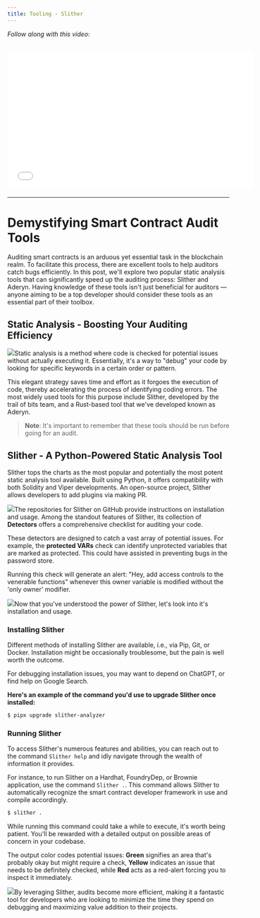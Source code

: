 ```yaml
---
title: Tooling - Slither
---
```


_Follow along with this video:_

## <iframe width="560" height="315" src="VIDEO_LINK" title="vimeo" frameborder="0" allow="accelerometer; autoplay; clipboard-write; encrypted-media; gyroscope; picture-in-picture; web-share" allowfullscreen></iframe>

---

# Demystifying Smart Contract Audit Tools

Auditing smart contracts is an arduous yet essential task in the blockchain realm. To facilitate this process, there are excellent tools to help auditors catch bugs efficiently. In this post, we'll explore two popular static analysis tools that can significantly speed up the auditing process: Slither and Aderyn. Having knowledge of these tools isn't just beneficial for auditors — anyone aiming to be a top developer should consider these tools as an essential part of their toolbox.

## Static Analysis - Boosting Your Auditing Efficiency

![](https://cdn.videotap.com/PcwCRznO4FQcKvoOOcOy-32.16.png)Static analysis is a method where code is checked for potential issues without actually executing it. Essentially, it's a way to "debug" your code by looking for specific keywords in a certain order or pattern.

This elegant strategy saves time and effort as it forgoes the execution of code, thereby accelerating the process of identifying coding errors. The most widely used tools for this purpose include Slither, developed by the trail of bits team, and a Rust-based tool that we've developed known as Aderyn.

> **Note**: It's important to remember that these tools should be run before going for an audit.

## Slither - A Python-Powered Static Analysis Tool

Slither tops the charts as the most popular and potentially the most potent static analysis tool available. Built using Python, it offers compatibility with both Solidity and Viper developments. An open-source project, Slither allows developers to add plugins via making PR.

![](https://cdn.videotap.com/NXCBcJHzsWxWjBZYMfp5-117.91.png)The repositories for Slither on GitHub provide instructions on installation and usage. Among the standout features of Slither, its collection of **Detectors** offers a comprehensive checklist for auditing your code.

These detectors are designed to catch a vast array of potential issues. For example, the **protected VARs** check can identify unprotected variables that are marked as protected. This could have assisted in preventing bugs in the password store.

Running this check will generate an alert: "Hey, add access controls to the venerable functions" whenever this owner variable is modified without the 'only owner' modifier.

![](https://cdn.videotap.com/N91Jg6hbSfCQH4c5Ej7u-160.78.png)Now that you've understood the power of Slither, let's look into it's installation and usage.

### Installing Slither

Different methods of installing Slither are available, i.e., via Pip, Git, or Docker. Installation might be occasionally troublesome, but the pain is well worth the outcome.

For debugging installation issues, you may want to depend on ChatGPT, or find help on Google Search.

**Here's an example of the command you'd use to upgrade Slither once installed:**

```bash
$ pipx upgrade slither-analyzer
```

### Running Slither

To access Slither's numerous features and abilities, you can reach out to the command `Slither help` and idly navigate through the wealth of information it provides.

For instance, to run Slither on a Hardhat, FoundryDep, or Brownie application, use the command `Slither .`. This command allows Slither to automatically recognize the smart contract developer framework in use and compile accordingly.

```bash
$ slither .
```

While running this command could take a while to execute, it's worth being patient. You'll be rewarded with a detailed output on possible areas of concern in your codebase.

The output color codes potential issues: **Green** signifies an area that's probably okay but might require a check, **Yellow** indicates an issue that needs to be definitely checked, while **Red** acts as a red-alert forcing you to inspect it immediately.

![](https://cdn.videotap.com/PseBWolSqkqt0Dt144NL-321.56.png)By leveraging Slither, audits become more efficient, making it a fantastic tool for developers who are looking to minimize the time they spend on debugging and maximizing value addition to their projects.
